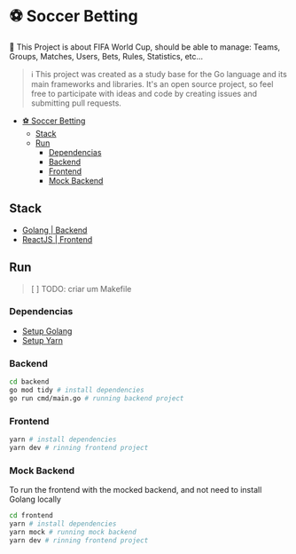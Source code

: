 # ⚽️ Soccer Betting

 🎯 This Project is about FIFA World Cup, should be able to manage: Teams, Groups, Matches, Users, Bets, Rules, Statistics, etc... 

> ℹ️ This project was created as a study base for the Go language and its main frameworks and libraries. It's an open source project, so feel free to participate with ideas and code by creating issues and submitting pull requests.

- [⚽️ Soccer Betting](#️-soccer-betting)
  - [Stack](#stack)
  - [Run](#run)
    - [Dependencias](#dependencias)
    - [Backend](#backend)
    - [Frontend](#frontend)
    - [Mock Backend](#mock-backend)


## Stack
- [Golang | Backend](./banckend/README.md)
- [ReactJS | Frontend](./banckend/README.md)

## Run
> [ ] TODO: criar um Makefile

### Dependencias
- [Setup Golang](https://www.practical-go-lessons.com/chap-4-setup-your-dev-environment)
- [Setup Yarn](https://yarnpkg.com/getting-started)

### Backend

```bash
cd backend
go mod tidy # install dependencies
go run cmd/main.go # running backend project
```

### Frontend

```bash
yarn # install dependencies
yarn dev # rinning frontend project
```

### Mock Backend

To run the frontend with the mocked backend, and not need to install Golang locally

```bash
cd frontend
yarn # install dependencies
yarn mock # running mock backend
yarn dev # rinning frontend project
```